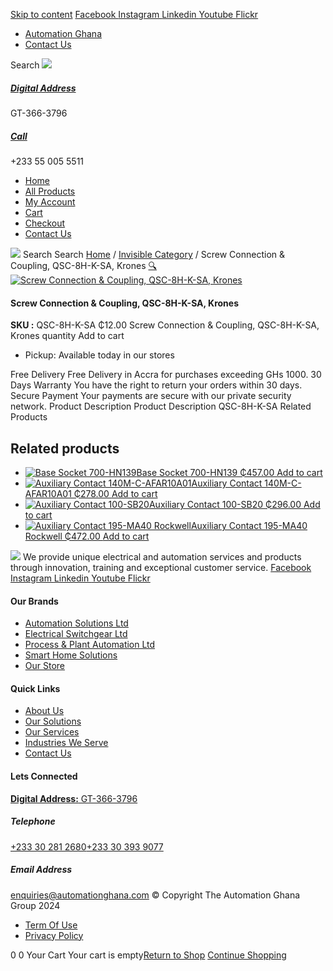 [Skip to content](https://store.automationghana.com/product/screw-connection-coupling-qsc-8h-k-sa-krones/#content)
[ Facebook ](https://www.facebook.com/automationgh/) [ Instagram ](https://www.instagram.com/automationgh/) [ Linkedin ](https://www.linkedin.com/company/the-automation-ghana-limited/) [ Youtube ](https://www.youtube.com/channel/UCurrRDUSm5oIW39VXjn1u0w) [ Flickr ](https://www.flickr.com/photos/181794037@N07/)
  * [ Automation Ghana ](https://automationghana.com)
  * [ Contact Us ](https://store.automationghana.com/contact/)


Search
[ ![](https://store.automationghana.com/wp-content/uploads/2024/04/Website-TAGG-Logo-BLUE.png) ](https://store.automationghana.com/)
[ ](https://maps.app.goo.gl/m4xeaagWCNbLk4jM6)
#####  [ Digital Address ](https://maps.app.goo.gl/m4xeaagWCNbLk4jM6)
GT-366-3796 
[ ](tel:+233550055511)
#####  [ Call ](tel:+233550055511)
+233 55 005 5511 
  * [Home](https://store.automationghana.com/)
  * [All Products](https://store.automationghana.com/shop/)
  * [My Account](https://store.automationghana.com/my-account/)
  * [Cart](https://store.automationghana.com/cart/)
  * [Checkout](https://store.automationghana.com/checkout/)
  * [Contact Us](https://store.automationghana.com/contact/)


[![](https://store.automationghana.com/wp-content/uploads/2024/04/AutomationGhana_logo_white.png)](https://store.automationghana.com)
Search
Search
[Home](https://store.automationghana.com) / [Invisible Category](https://store.automationghana.com/product-category/invisible-category/) / Screw Connection & Coupling, QSC-8H-K-SA, Krones
[🔍](https://store.automationghana.com/product/screw-connection-coupling-qsc-8h-k-sa-krones/)
[![Screw Connection & Coupling, QSC-8H-K-SA, Krones](https://store.automationghana.com/wp-content/uploads/2024/10/QSC-8H-K-SA.jpg)](https://store.automationghana.com/wp-content/uploads/2024/10/QSC-8H-K-SA.jpg)
####  Screw Connection & Coupling, QSC-8H-K-SA, Krones 
**SKU :** QSC-8H-K-SA 
₵12.00
Screw Connection & Coupling, QSC-8H-K-SA, Krones quantity
Add to cart
  * Pickup: Available today in our stores


Free Delivery 
Free Delivery in Accra for purchases exceeding GHs 1000. 
30 Days Warranty 
You have the right to return your orders within 30 days. 
Secure Payment 
Your payments are secure with our private security network. 
Product Description
Product Description
QSC-8H-K-SA
Related Products 
## Related products
  * [![Base Socket 700-HN139](https://store.automationghana.com/wp-content/uploads/2020/12/700-HN139.jpg)Base Socket 700-HN139 ₵457.00 ](https://store.automationghana.com/product/base-socket-700-hn139/)
[Add to cart](https://store.automationghana.com/product/screw-connection-coupling-qsc-8h-k-sa-krones/?add-to-cart=2971)
  * [![Auxiliary Contact 140M-C-AFAR10A01](https://store.automationghana.com/wp-content/uploads/2020/12/140M-C-AFAR10A01-300x298.jpg)Auxiliary Contact 140M-C-AFAR10A01 ₵278.00 ](https://store.automationghana.com/product/auxiliary-contact-140m-c-afar10a01/)
[Add to cart](https://store.automationghana.com/product/screw-connection-coupling-qsc-8h-k-sa-krones/?add-to-cart=2963)
  * [![Auxiliary Contact 100-SB20](https://store.automationghana.com/wp-content/uploads/2020/11/Allen-Bradley-100S-300x300.jpg)Auxiliary Contact 100-SB20 ₵296.00 ](https://store.automationghana.com/product/auxiliary-contact-100-sb20/)
[Add to cart](https://store.automationghana.com/product/screw-connection-coupling-qsc-8h-k-sa-krones/?add-to-cart=2956)
  * [![Auxiliary Contact 195-MA40 Rockwell](https://store.automationghana.com/wp-content/uploads/2020/11/195-MA40.jpg)Auxiliary Contact 195-MA40 Rockwell ₵472.00 ](https://store.automationghana.com/product/auxiliary-contact-195-ma40/)
[Add to cart](https://store.automationghana.com/product/screw-connection-coupling-qsc-8h-k-sa-krones/?add-to-cart=2944)


![](https://store.automationghana.com/wp-content/uploads/2024/04/AutomationGhana_logo_white.png)
We provide unique electrical and automation services and products through innovation, training and exceptional customer service.
[ Facebook ](https://www.facebook.com/automationgh/) [ Instagram ](https://www.instagram.com/automationgh/) [ Linkedin ](https://www.linkedin.com/company/the-automation-ghana-limited/) [ Youtube ](https://www.youtube.com/channel/UCurrRDUSm5oIW39VXjn1u0w) [ Flickr ](https://www.flickr.com/photos/181794037@N07/)
#### Our Brands
  * [ Automation Solutions Ltd ](https://store.automationghana.com/product/screw-connection-coupling-qsc-8h-k-sa-krones/)
  * [ Electrical Switchgear Ltd ](https://store.automationghana.com/product/screw-connection-coupling-qsc-8h-k-sa-krones/)
  * [ Process & Plant Automation Ltd ](https://store.automationghana.com/product/screw-connection-coupling-qsc-8h-k-sa-krones/)
  * [ Smart Home Solutions ](https://store.automationghana.com/product/screw-connection-coupling-qsc-8h-k-sa-krones/)
  * [ Our Store ](https://store.automationghana.com/product/screw-connection-coupling-qsc-8h-k-sa-krones/)


#### Quick Links
  * [ About Us ](https://store.automationghana.com/product/screw-connection-coupling-qsc-8h-k-sa-krones/)
  * [ Our Solutions ](https://store.automationghana.com/product/screw-connection-coupling-qsc-8h-k-sa-krones/)
  * [ Our Services ](https://store.automationghana.com/product/screw-connection-coupling-qsc-8h-k-sa-krones/)
  * [ Industries We Serve ](https://store.automationghana.com/product/screw-connection-coupling-qsc-8h-k-sa-krones/)
  * [ Contact Us ](https://store.automationghana.com/product/screw-connection-coupling-qsc-8h-k-sa-krones/)


#### Lets Connected
[**Digital Address:** GT-366-3796](https://maps.app.goo.gl/m4xeaagWCNbLk4jM6)
#####  Telephone 
[ +233 30 281 2680](tel:+233302812680)[+233 30 393 9077](https://store.automationghana.com/product/screw-connection-coupling-qsc-8h-k-sa-krones/+233303939077)
#####  Email Address 
enquiries@automationghana.com 
© Copyright The Automation Ghana Group 2024
  * [ Term Of Use ](https://store.automationghana.com/product/screw-connection-coupling-qsc-8h-k-sa-krones/)
  * [ Privacy Policy ](https://store.automationghana.com/product/screw-connection-coupling-qsc-8h-k-sa-krones/)


0
0
Your Cart
Your cart is empty[Return to Shop](https://store.automationghana.com/shop/)
[Continue Shopping](https://store.automationghana.com/product/screw-connection-coupling-qsc-8h-k-sa-krones/)

